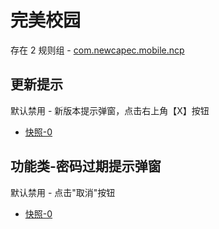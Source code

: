 # 完美校园

存在 2 规则组 - [com.newcapec.mobile.ncp](/src/apps/com.newcapec.mobile.ncp.ts)

## 更新提示

默认禁用 - 新版本提示弹窗，点击右上角【X】按钮

- [快照-0](https://i.gkd.li/import/12843377)

## 功能类-密码过期提示弹窗

默认禁用 - 点击"取消"按钮

- [快照-0](https://i.gkd.li/import/12843399)
